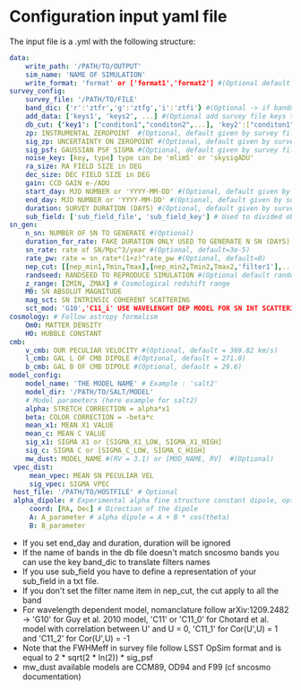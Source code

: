 # Configuration input yaml file

The input file is a .yml with the following structure:

```yaml
data:
    write_path: '/PATH/TO/OUTPUT'
    sim_name: 'NAME OF SIMULATION'
    write_format: 'format' or ['format1','format2'] #(Optional default pkl, fits)
survey_config:
    survey_file: '/PATH/TO/FILE'
    band_dic: {'r':'ztfr','g':'ztfg','i':'ztfi'} #(Optional -> if bandname in the database doesn't correpond to those in sncosmo registery)
    add_data: ['keys1', 'keys2', ...] #(Optional add survey file keys to metadata)
    db_cut: {'key1': ["conditon1","conditon2",...], 'key2':["conditon1"],...} #(Optional SQL conditions on key)
    zp: INSTRUMENTAL ZEROPOINT  #(Optional, default given by survey file)
    sig_zp: UNCERTAINTY ON ZEROPOINT #(Optional, default given by survey file)
    sig_psf: GAUSSIAN PSF SIGMA #(Optional, default given by survey file as FWHMeff)
    noise_key: [key, type] type can be 'mlim5' or 'skysigADU'                      
    ra_size: RA FIELD SIZE in DEG
    dec_size: DEC FIELD SIZE in DEG
    gain: CCD GAIN e-/ADU
    start_day: MJD NUMBER or 'YYYY-MM-DD' #(Optional, default given by survey file)
    end_day: MJD NUMBER or 'YYYY-MM-DD' #(Optional, default given by survey file)
    duration: SURVEY DURATION (DAYS) #(Optional, default given by survey file)
    sub_field: ['sub_field_file', 'sub_field_key'] # Used to divided observation in CCD quadrant for example
sn_gen:
    n_sn: NUMBER OF SN TO GENERATE #(Optional)
    duration_for_rate: FAKE DURATION ONLY USED TO GENERATE N SN (DAYS) #(Optional)
    sn_rate: rate of SN/Mpc^3/year #(Optional, default=3e-5)
    rate_pw: rate = sn_rate*(1+z)^rate_pw #(Optional, default=0)
    nep_cut: [[nep_min1,Tmin,Tmax],[nep_min2,Tmin2,Tmax2,'filter1'],...] EP CUTS #(Optional defaut >= 1 ep)
    randseed: RANDSEED TO REPRODUCE SIMULATION #(Optional default random)
    z_range: [ZMIN, ZMAX] # Cosmological redshift range
    M0: SN ABSOLUT MAGNITUDE
    mag_sct: SN INTRINSIC COHERENT SCATTERING
    sct_mod: 'G10','C11_i' USE WAVELENGHT DEP MODEL FOR SN INT SCATTERING
cosmology: # Follow astropy formalism
    Om0: MATTER DENSITY  
    H0: HUBBLE CONSTANT
cmb:
    v_cmb: OUR PECULIAR VELOCITY #(Optional, default = 369.82 km/s)
    l_cmb: GAL L OF CMB DIPOLE #(Optional, default = 271.0)            
    b_cmb: GAL B OF CMB DIPOLE #(Optional, default = 29.6)     
model_config:
    model_name: 'THE MODEL NAME' # Example : 'salt2'
    model_dir: '/PATH/TO/SALT/MODEL'  
    # Model parameters (here example for salt2)
    alpha: STRETCH CORRECTION = alpha*x1
    beta: COLOR CORRECTION = -beta*c   
    mean_x1: MEAN X1 VALUE
    mean_c: MEAN C VALUE
    sig_x1: SIGMA X1 or [SIGMA_X1_LOW, SIGMA_X1_HIGH]  
    sig_c: SIGMA C or [SIGMA_C_LOW, SIGMA_C_HIGH]
    mw_dust: MODEL_NAME #(RV = 3.1) or [MOD_NAME, RV]  #(Optional)
 vpec_dist:
     mean_vpec: MEAN SN PECULIAR VEL
     sig_vpec: SIGMA VPEC
 host_file: '/PATH/TO/HOSTFILE' # Optional
 alpha_dipole: # Experimental alpha fine structure constant dipole, optional
     coord: [RA, Dec] # Direction of the dipole
     A: A_parameter # alpha dipole = A + B * cos(theta)
     B: B_parameter  
```

  * If you set end_day and duration, duration will be ignored
  *  If the name of bands in the db file doesn't match sncosmo bands you can use the key band_dic to translate filters names
  * If you use sub_field you have to define a representation of your sub_field in a txt file.
  * If you don't set the filter name item in nep_cut, the cut apply to all the band
  * For wavelength dependent model, nomanclature follow arXiv:1209.2482 -> 'G10' for Guy et al. 2010 model, 'C11' or 'C11_0' for Chotard et al. model with correlation between U' and U = 0, 'C11_1' for Cor(U',U) = 1 and 'C11_2' for Cor(U',U) = -1
  * Note that the FWHMeff in survey file follow LSST OpSim format and is equal to 2 * sqrt(2 * ln(2)) * sig_psf
  * mw_dust available models are CCM89, OD94 and F99 (cf sncosmo documentation)

